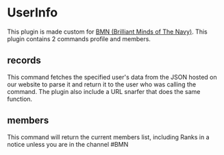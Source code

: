 # UserInfo
This plugin is made custom for [BMN (Brilliant Minds of The Navy)](http://brilliant-minds.tk/).
This plugin contains 2 commands profile and members.
## records
This command fetches the specified user's data from the JSON hosted on our website to parse it and return it to the user who was calling the command. The plugin also include a URL snarfer that does the same function.
## members
This command will return the current members list, including Ranks in a notice unless you are in the channel #BMN
